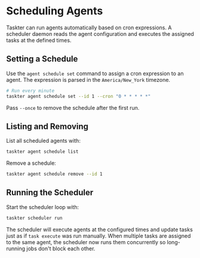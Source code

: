 # Scheduling Agents

Taskter can run agents automatically based on cron expressions. A scheduler daemon reads the agent configuration and executes the assigned tasks at the defined times.

## Setting a Schedule

Use the `agent schedule set` command to assign a cron expression to an agent. The expression is parsed in the `America/New_York` timezone.

```bash
# Run every minute
taskter agent schedule set --id 1 --cron "0 * * * * *"
```

Pass `--once` to remove the schedule after the first run.

## Listing and Removing

List all scheduled agents with:

```bash
taskter agent schedule list
```

Remove a schedule:

```bash
taskter agent schedule remove --id 1
```

## Running the Scheduler

Start the scheduler loop with:

```bash
taskter scheduler run
```

The scheduler will execute agents at the configured times and update tasks just as if `task execute` was run manually.
When multiple tasks are assigned to the same agent, the scheduler now runs them
concurrently so long-running jobs don't block each other.
